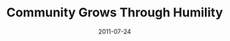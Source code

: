 ---
title: "Community Grows Through Humility"
speaker: "Alex Chu"
date: "2011-07-24"
sermonUrl: "//35.190.93.184/sermons/20110724_sunday_pastor_alex_community_grows_through_humility.mp3"
---